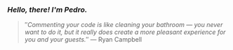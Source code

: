 ### *Hello, there! I'm Pedro.*
> ″*Commenting your code is like cleaning your bathroom — you never want to do it, but it really does create a more pleasant experience for you and your guests.*″
 — Ryan Campbell
